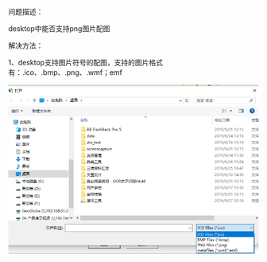 问题描述：

desktop中能否支持png图片配图

解决方法：

1、desktop支持图片符号的配图，支持的图片格式有：.ico、.bmp、.png、.wmf；emf

![](picture/2.png)
